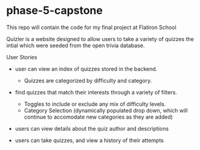 # phase-5-capstone
This repo will contain the code for my final project at Flatiron School


Quizler is a website designed to allow users to take a variety of quizzes the intial which were seeded from the open trivia database.

User Stories
- user can view an index of quizzes stored in the backend.
  * Quizzes are categorized by difficulty and category. 
  
- find quizzes that match their interests through a variety of filters. 
  * Toggles to include or exclude any mix of difficulty levels. 
  * Category Selection (dynamically populated drop down, which will continue to accomodate new categories as they are added)
  
- users can view details about the quiz author and descriptions 
- users can take quizzes, and view a history of their attempts 
